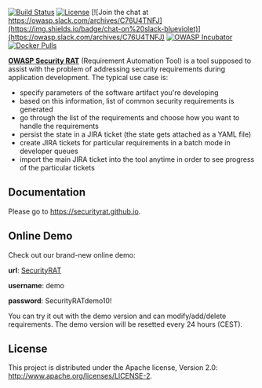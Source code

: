 [![Build Status](https://github.com/SecurityRAT/SecurityRAT/actions/workflows/build.yml/badge.svg)](https://github.com/SecurityRAT/SecurityRAT/actions/workflows/build.yml)
[![License][license-image]][Apache License 2.0]
[![Join the chat at https://owasp.slack.com/archives/C76U4TNFJ](https://img.shields.io/badge/chat-on%20slack-blueviolet)](https://owasp.slack.com/archives/C76U4TNFJ)
[![OWASP Incubator](https://img.shields.io/badge/owasp-incubator%20project-orange.svg)](https://owasp.org/www-project-securityrat/)
[![Docker Pulls](https://img.shields.io/docker/pulls/securityrat/securityrat.svg)](https://hub.docker.com/r/securityrat/securityrat)


[**OWASP Security RAT**](https://owasp.org/www-project-securityrat/) (Requirement Automation Tool) is a tool supposed to assist with the problem of addressing security requirements during application development. The typical use case is:

- specify parameters of the software artifact you're developing
- based on this information, list of common security requirements is generated
- go through the list of the requirements and choose how you want to handle the requirements
- persist the state in a JIRA ticket (the state gets attached as a YAML file)
- create JIRA tickets for particular requirements in a batch mode in developer queues
- import the main JIRA ticket into the tool anytime in order to see progress of the particular tickets

## Documentation

Please go to https://securityrat.github.io.

## Online Demo

Check out our brand-new online demo:

**url**: [SecurityRAT](https://securityrat.org)

**username**: demo

**password**: SecurityRATdemo10!

You can try it out with the demo version and can modify/add/delete requirements. The demo version will be resetted every 24 hours (CEST).

## License

This project is distributed under the Apache license, Version 2.0: http://www.apache.org/licenses/LICENSE-2.

[license-image]: https://img.shields.io/badge/license-apache%20v2-brightgreen.svg
[Apache License 2.0]: https://github.com/SecurityRAT/SecurityRAT/blob/master/LICENSE
